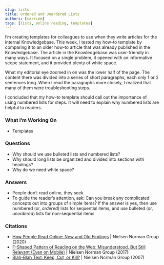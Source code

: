 ```yaml
---
slug: lists
title: Ordered and Unordered Lists
authors: [carriem]
tags: [lists, online reading, templates]
---
```


I’m creating templates for colleagues to use when they write articles for the internal Knowledgebase. This week, I tested my how-to template by comparing it to an older how-to article that was already published in the Knowledgebase. The article in the Knowledgebase was user-friendly in many ways. It focused on a single problem, it opened with an informative scope statement, and it provided plenty of white space.

What my editorial eye zoomed in on was the lower half of the page. The content there was divided into a series of short paragraphs, each only 1 or 2 sentences long. When I read the paragraphs more closely, I realized that many of them were troubleshooting steps.

I concluded that my how-to template should call out the importance of using numbered lists for steps. It will need to explain why numbered lists are helpful to readers.

### What I’m Working On

* Templates

### Questions

* Why should we use bulleted lists and numbered lists?
* Why should long lists be organized and divided into sections with headings?
* Why do we need white space?

### Answers

* People don’t read online, they seek
* To guide the reader’s attention, ask: Can you break any complicated concepts out into groups of simple items? If the answer is yes, then use numbered (or, *ordered*) lists for sequential items, and use bulleted (or, *unordered*) lists for non-sequential items

### Citations

* [How People Read Online: New and Old Findings](https://www.nngroup.com/articles/how-people-read-online/) | Nielsen Norman Group (2020)
* [F-Shaped Pattern of Reading on the Web: Misunderstood, But Still Relevant (Even on Mobile)](https://www.nngroup.com/articles/f-shaped-pattern-reading-web-content/) | Nielsen Norman Group (2017)
* [Blah-Blah Text: Keep, Cut, or Kill?](https://www.nngroup.com/articles/blah-blah-text-keep-cut-or-kill/)  | Nielsen Norman Group (2007)
